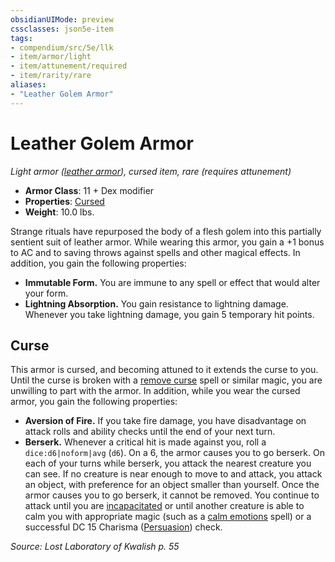 ```yaml
---
obsidianUIMode: preview
cssclasses: json5e-item
tags:
- compendium/src/5e/llk
- item/armor/light
- item/attunement/required
- item/rarity/rare
aliases: 
- "Leather Golem Armor"
---
```

# Leather Golem Armor
*Light armor ([leather armor](2-Mechanics/CLI/items/leather-armor.md)), cursed item, rare (requires attunement)*  

- **Armor Class**: 11 + Dex modifier
- **Properties**: [Cursed](2-Mechanics/CLI/rules/item-properties.md#Cursed%20Items)
- **Weight**: 10.0 lbs.

Strange rituals have repurposed the body of a flesh golem into this partially sentient suit of leather armor. While wearing this armor, you gain a +1 bonus to AC and to saving throws against spells and other magical effects. In addition, you gain the following properties:

- **Immutable Form.** You are immune to any spell or effect that would alter your form.  
- **Lightning Absorption.** You gain resistance to lightning damage. Whenever you take lightning damage, you gain 5 temporary hit points.  

## Curse

This armor is cursed, and becoming attuned to it extends the curse to you. Until the curse is broken with a [remove curse](2-Mechanics/CLI/spells/remove-curse.md) spell or similar magic, you are unwilling to part with the armor. In addition, while you wear the cursed armor, you gain the following properties:

- **Aversion of Fire.** If you take fire damage, you have disadvantage on attack rolls and ability checks until the end of your next turn.  
- **Berserk.** Whenever a critical hit is made against you, roll a `dice:d6|noform|avg` (`d6`). On a 6, the armor causes you to go berserk. On each of your turns while berserk, you attack the nearest creature you can see. If no creature is near enough to move to and attack, you attack an object, with preference for an object smaller than yourself. Once the armor causes you to go berserk, it cannot be removed. You continue to attack until you are [incapacitated](2-Mechanics/CLI/rules/conditions.md#Incapacitated) or until another creature is able to calm you with appropriate magic (such as a [calm emotions](2-Mechanics/CLI/spells/calm-emotions.md) spell) or a successful DC 15 Charisma ([Persuasion](2-Mechanics/CLI/rules/skills.md#Persuasion)) check.  

*Source: Lost Laboratory of Kwalish p. 55*